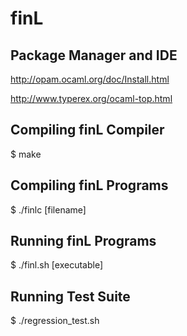 # finL

## Package Manager and IDE

http://opam.ocaml.org/doc/Install.html

http://www.typerex.org/ocaml-top.html

## Compiling finL Compiler

$ make

## Compiling finL Programs

$ ./finlc [filename]

## Running finL Programs

$ ./finl.sh [executable]

## Running Test Suite

$ ./regression_test.sh